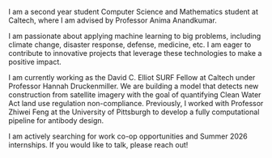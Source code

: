 I am a second year student Computer Science and Mathematics student at Caltech, where I am advised by Professor Anima Anandkumar.

I am passionate about applying machine learning to big problems, including climate change, disaster response, defense, medicine, etc. I am eager to contribute to innovative projects that leverage these technologies to make a positive impact.

I am currently working as the David C. Elliot SURF Fellow at Caltech under Professor Hannah Druckenmiller. We are building a model that detects new construction from satellite imagery with the goal of quantifying Clean Water Act land use regulation non-compliance. Previously, I worked with Professor Zhiwei Feng at the University of Pittsburgh to develop a fully computational pipeline for antibody design.

I am actively searching for work co-op opportunities and Summer 2026 internships. If you would like to talk, please reach out!

